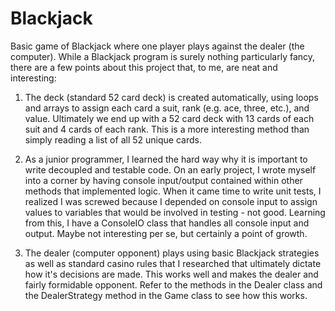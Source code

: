 # Blackjack

Basic game of Blackjack where one player plays against the dealer (the computer). While a Blackjack program is surely nothing particularly fancy, there are a few points about this project that, to me, are neat and interesting:

1. The deck (standard 52 card deck) is created automatically, using loops and arrays to assign each card a suit, rank (e.g. ace, three, etc.), and value. Ultimately we end up with a 52 card deck with 13 cards of each suit and 4 cards of each rank. This is a more interesting method than simply reading a list of all 52 unique cards.

2. As a junior programmer, I learned the hard way why it is important to write decoupled and testable code. On an early project, I wrote myself into a corner by having console input/output contained within other methods that implemented logic. When it came time to write unit tests, I realized I was screwed because I depended on console input to assign values to variables that would be involved in testing - not good. Learning from this, I have a ConsoleIO class that handles all console input and output. Maybe not interesting per se, but certainly a point of growth.

3. The dealer (computer opponent) plays using basic Blackjack strategies as well as standard casino rules that I researched that ultimately dictate how it's decisions are made. This works well and makes the dealer and fairly formidable opponent. Refer to the methods in the Dealer class and the DealerStrategy method in the Game class to see how this works.
